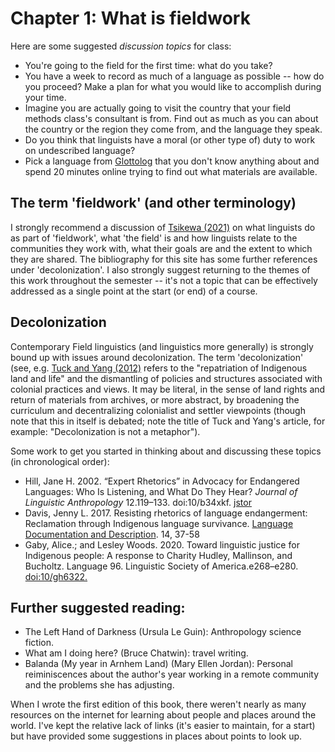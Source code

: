 # Chapter 1: What is fieldwork

Here are some suggested _discussion topics_ for class:

* You're going to the field for the first time: what do you take?
* You have a week to record as much of a language as possible -- how do you proceed? Make a plan for what you would like to accomplish during your time.
* Imagine you are actually going to visit the country that your field methods class's consultant is from. Find out as much as you can about the country or the region they come from, and the language they speak.
* Do you think that linguists have a moral (or other type of) duty to work on undescribed language?
* Pick a language from [Glottolog](https://glottolog.org) that you don't know anything about and spend 20 minutes online trying to find out what materials are available.

## The term 'fieldwork' (and other terminology)

I strongly recommend a discussion of [Tsikewa (2021)](https://muse.jhu.edu/article/840964) on what linguists do as part of 'fieldwork', what 'the field' is and how linguists relate to the communities they work with, what their goals are and the extent to which they are shared. The bibliography for this site has some further references under 'decolonization'. I also strongly suggest returning to the themes of this work throughout the semester -- it's not a topic that can be effectively addressed as a single point at the start (or end) of a course.


## Decolonization

Contemporary Field linguistics (and linguistics more generally) is strongly bound up with issues around decolonization. The term 'decolonization' (see, e.g. [Tuck and Yang (2012)](https://jps.library.utoronto.ca/index.php/des/article/view/18630) refers to the "repatriation of Indigenous land and life" and the dismantling of policies and structures associated with colonial practices and views. It may be literal, in the sense of land rights and return of materials from archives, or more abstract, by broadening the curriculum and decentralizing colonialist and settler viewpoints (though note that this in itself is debated; note the title of Tuck and Yang's article, for example: "Decolonization is not a metaphor"). 

Some work to get you started in thinking about and discussing these topics (in chronological order):

* Hill, Jane H. 2002. “Expert Rhetorics” in Advocacy for Endangered Languages: Who Is Listening, and What Do They Hear? _Journal of Linguistic Anthropology_ 12.119–133. doi:10/b34xkf. [jstor](http://www.jstor.org/stable/43104007)
* Davis, Jenny L. 2017. Resisting rhetorics of language endangerment: Reclamation through Indigenous language survivance. [Language Documentation and Description](http://www.elpublishing.org/itempage/151). 14, 37-58
* Gaby, Alice.; and Lesley Woods. 2020. Toward linguistic justice for Indigenous people: A response to Charity Hudley, Mallinson, and Bucholtz. Language 96. Linguistic Society of America.e268–e280. [doi:10/gh6322.](https://muse.jhu.edu/article/775381)



## Further suggested reading:

* The Left Hand of Darkness (Ursula Le Guin): Anthropology science fiction.
* What am I doing here? (Bruce Chatwin): travel writing.
* Balanda (My year in Arnhem Land) (Mary Ellen Jordan): Personal reiminiscences about the author's year working in a remote community and the problems she has adjusting.

When I wrote the first edition of this book, there weren't nearly as many resources on the internet for learning about people and places around the world. I've kept the relative lack of links (it's easier to maintain, for a start) but have provided some suggestions in places about points to look up.
